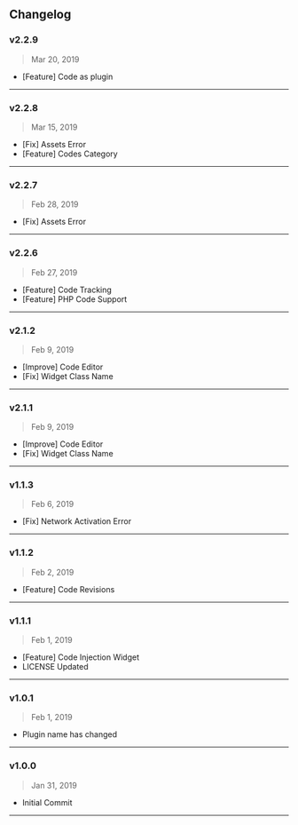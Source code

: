 
## Changelog
### **v2.2.9**
> Mar 20, 2019 
- [Feature] Code as plugin
---
### **v2.2.8**
> Mar 15, 2019 
- [Fix] Assets Error
- [Feature] Codes Category
---
### **v2.2.7**
> Feb 28, 2019 
- [Fix] Assets Error
---
### **v2.2.6**
> Feb 27, 2019 
- [Feature] Code Tracking
- [Feature] PHP Code Support
---
### **v2.1.2**
> Feb 9, 2019 
- [Improve] Code Editor
- [Fix] Widget Class Name
---
### **v2.1.1**
> Feb 9, 2019 
- [Improve] Code Editor
- [Fix] Widget Class Name
---
### **v1.1.3**
> Feb 6, 2019 
- [Fix] Network Activation Error
---
### **v1.1.2**
> Feb 2, 2019 
- [Feature] Code Revisions
---
### **v1.1.1**
> Feb 1, 2019 
- [Feature] Code Injection Widget
- LICENSE Updated
---
### **v1.0.1**
> Feb 1, 2019 
- Plugin name has changed
---
### **v1.0.0**
> Jan 31, 2019 
- Initial Commit
---